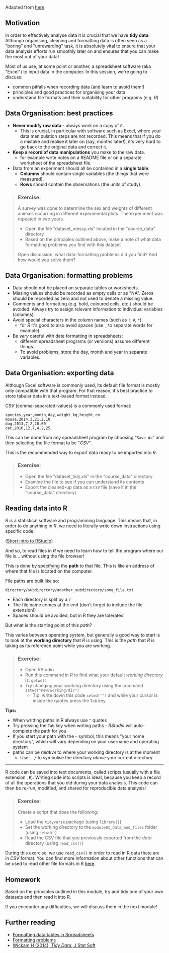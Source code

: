 Adapted from [here](http://www.datacarpentry.org/spreadsheet-ecology-lesson/).

## Motivation

In order to effectively analyse data it is crucial that we have **tidy data**. 
Although organising, cleaning and formatting data is often seen as a "boring" and 
"unrewarding" task, it is absolutely vital to ensure that your data analysis 
efforts run smoothly later on and ensures that you can make the most out of your data!

Most of us use, at some point or another, a spreadsheet software (aka "Excel") 
to input data in the computer. In this session, we're going to discuss:

- common pitfalls when recording data (and learn to avoid them!)
- principles and good practices for organising your data
- understand file formats and their suitability for other programs (e.g. _R_)


## Data Organisation: best practices

- **Never modify raw data** - always work on a copy of it. 
    - This is crucial, in particular with software such as Excel, where your data 
    manipulation steps are not recorded. This means that if you do a mistake and 
    realise it later on (say, months later!), it's very hard to go back to the 
    original data and correct it.
- **Keep a record of data manipulations** you make to the raw data.
    - for example write notes on a README file or on a separate worksheet of 
    the spreadsheet file.
- Data from an experiment should all be contained in a **single table**:
    - **Columns** should contain single variables (the things that were measured).
    - **Rows** should contain the observations (the units of study).


>### Exercise:
>
> A survey was done to determine the sex and weights of different animals 
occurring in different experimental plots. The experiment was repeated in two years.
>
> - Open the file "dataset_messy.xls" located in the "course_data" directory
> - Based on the principles outlined above, make a note of what data formatting 
problems you find with this dataset
>
> Open discussion: what data-formatting problems did you find? And how would you 
solve them?


## Data Organisation: formatting problems

- Data should not be placed on separate tables or worksheets.
- Missing values should be recorded as empty cells or as "NA". Zeros should 
be recorded as zero and not used to denote a missing value. 
- Comments and formatting (e.g. bold, coloured cells, etc.) should be avoided. 
Always try to assign relevant information to individual variables (columns).
- Avoid special characters  in the column names (such as `!`, `#`, `*`).
    - for _R_ it's good to also avoid spaces (use `_` to separate words for example).
- Be *very* careful with date formatting in spreadsheets:
    - different spreadsheet programs (or versions) assume different things.
    - To avoid problems, store the day, month and year in separate variables. 


## Data Organisation: exporting data

Although Excel software is commonly used, its default file format is mostly only 
compatible with that program. For that reason, it's best practice to store 
tabular data in a text-based format instead. 

_CSV_ (comma-separated-values) is a commonly used format:

```
species,year,month,day,weight_kg,height_cm
mouse,2014,3,21,2,10
dog,2013,7,2,20,60
cat,2016,12,7,4.2,25
```

This can be done from any spreadsheet program by choosing "`Save As`" and then 
selecting the file format to be "_CSV_".

This is the recommended way to export data ready to be imported into _R_.

>### Exercise:
>
>- Open the file "dataset_tidy.xls" in the "course_data" directory
>- Examine the file to see if you can understand its contents
>- Export the cleaned-up data as a `CSV` file (save it in the "course_data" 
directory)


## Reading data into R

_R_ is a statistical software and programming language. 
This means that, in order to do anything in _R_, we need to literally write down 
instructions using specific code. 

([Short intro to RStudio](brief_r_intro.html))

And so, to read files in _R_ we need to learn how to tell the program where 
our file is... without using the file browser!

This is done by specifying the **path** to that file. This is like an address of 
where that file is located on the computer.

File paths are built like so:

`directory/subdirectory/another_subdirectory/some_file.txt`

* Each directory is split by a `/` 
* The file name comes at the end (don't forget to include the file extension!)
* Spaces should be avoided, but in R they are tolerated

But what is the starting point of this *path*? 

This varies between operating system, but generally a good way to start is to look 
at the **working directory** that _R_ is using. This is the *path* that _R_ is
taking as its reference point while you are working. 


>### Exercise:
>
> - Open RStudio
> - Run this command in _R_ to find what your default _working directory_ is: `getwd()`
> - Try changing your working directory using the command `setwd("new/working/dir")`
>   - Tip: write down this code `setwd("")` and while your cursor is inside the 
quotes press the `Tab` key.


**Tips:**

- When writting paths in R always use `"` quotes
- Try pressing the `Tab` key when writing paths - _RStudio_ will auto-complete 
the path for you
- If you start your path with the `~` symbol, this means "your home directory", 
which will vary depending on your username and operating system
- paths can be _relative_ to where your working directory is at the moment
    - Use `../` to symbolise the directory _above_ your current directory

--------

R code can be saved into text documents, called scripts (usually with a file 
extension `.R`). Writing code into scripts is ideal, because you keep a record 
of all the operations that you did during your data analysis. This code can then 
be re-run, modified, and shared for reproducible data analysis!

> ### Exercise:
> 
> Create a script that does the following:
> 
> - Load the `tidyverse` package (using `library()`)
> - Set the working directory to the `module01_data_and_files` folder (using `setwd()`)
> - Read the CSV file that you previously exported from the _data_ directory (using `read_csv()`)

During this exercise, we use `read_csv()` in order to read in R data thate are 
in _CSV_ format.
You can find more information about other functions that can be used to read other 
file formats in R [here](https://github.com/tidyverse/readr).


## Homework

Based on the principles outlined in this module, try and tidy one of your own
datasets and then read it into R.

If you encounter any difficulties, we will discuss them in the next module!


## Further reading

- [Formatting data tables in Spreadsheets](http://www.datacarpentry.org/spreadsheet-ecology-lesson/01-format-data/) 
- [Formatting problems](http://www.datacarpentry.org/spreadsheet-ecology-lesson/02-common-mistakes/)
- [Wickam H (2014), _Tidy Data_, J Stat Soft](https://www.jstatsoft.org/article/view/v059i10/v59i10.pdf)
